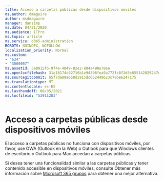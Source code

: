 ```yaml
---
title: Acceso a carpetas públicas desde dispositivos móviles
ms.author: dmaguire
author: msdmaguire
manager: dansimp
ms.date: 04/21/2020
ms.audience: ITPro
ms.topic: article
ms.service: o365-administration
ROBOTS: NOINDEX, NOFOLLOW
localization_priority: Normal
ms.custom:
- "634"
- "3500007"
ms.assetid: 3a0915f6-9f4e-4049-82e2-804a498e70ee
ms.openlocfilehash: 31a18174c92716b1e94396fea9a772fc8f2d3e655142029247e6e99dae18b03a
ms.sourcegitcommit: b5f7da89a650d2915dc652449623c78be6247175
ms.translationtype: MT
ms.contentlocale: es-ES
ms.lasthandoff: 08/05/2021
ms.locfileid: "53911283"
---
```

# <a name="public-folder-access-from-mobile-devices"></a>Acceso a carpetas públicas desde dispositivos móviles

El acceso a carpetas públicas no funciona con dispositivos móviles, por favor, use OWA (Outlook en la Web) o Outlook para que Windows clientes de escritorio o Outlook para Mac accedan a carpetas públicas.

Si desea tener una funcionalidad similar a las carpetas públicas y tener contenido accesible en dispositivos móviles, consulte Obtener más información sobre [Microsoft 365 grupos](https://support.office.com/article/learn-about-office-365-groups-b565caa1-5c40-40ef-9915-60fdb2d97fa2) para obtener una mejor alternativa.
  